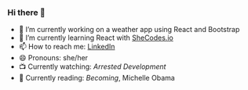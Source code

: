 ### Hi there 👋


- 🔭 I’m currently working on a weather app using React and Bootstrap
- 🌱 I’m currently learning React with [SheCodes.io](https://www.shecodes.io)
- 📫 How to reach me: [LinkedIn](https://www.linkedin.com/in/kimberleychallis/)
- 😄 Pronouns: she/her
- 📺 Currently watching: *Arrested Development*
- 📖 Currently reading: *Becoming*, Michelle Obama
